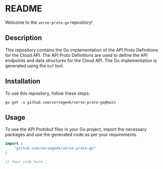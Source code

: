 # README

Welcome to the `verse-proto-go` repository!

## Description

This repository contains the Go implementation of the API Proto Definitions for the Cloud API. The API Proto Definitions are used to define the API endpoints and data structures for the Cloud API. The Go implementation is generated using the `buf` tool.

## Installation

To use this repository, follow these steps:
```
go get -u github.com/versegeek/verse-proto-go@main
```

## Usage

To use the API Protobuf files in your Go project, import the necessary packages and use the generated code as per your requirements.

```go
import (
    "github.com/versegeek/verse-proto-go"
)

// Your code here...
```
